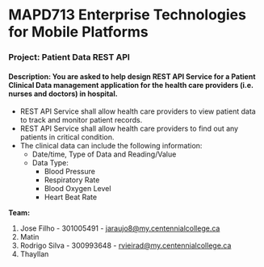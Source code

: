 # MAPD713 Enterprise Technologies for Mobile Platforms

### Project: Patient Data REST API ###
#### Description: You are asked to help design REST API Service for a Patient Clinical Data management application for the health care providers (i.e. nurses and doctors) in hospital. ####

- REST API Service shall allow health care providers to view patient data to track and monitor patient records.
- REST API Service shall allow health care providers to find out any patients in critical condition.
- The clinical data can include the following information: 
  - Date/time, Type of Data and Reading/Value
  - Data Type:
    - Blood Pressure
    - Respiratory Rate
    - Blood Oxygen Level
    - Heart Beat Rate
    
    
    
**Team:**
1. Jose Filho - 301005491 - jaraujo8@my.centennialcollege.ca
2. Matin
3. Rodrigo Silva - 300993648 - rvieirad@my.centennialcollege.ca 
4. Thayllan

